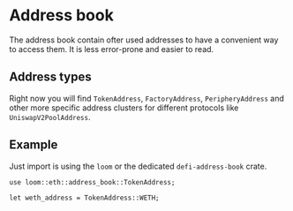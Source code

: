 # Address book
The address book contain ofter used addresses to have a convenient way to access them. It is less error-prone and easier to read.

## Address types
Right now you will find `TokenAddress`, `FactoryAddress`, `PeripheryAddress` and other more specific address clusters for different protocols like `UniswapV2PoolAddress`.

## Example
Just import is using the `loom` or the dedicated `defi-address-book` crate.

```rust,ignore
use loom::eth::address_book::TokenAddress;

let weth_address = TokenAddress::WETH;
```